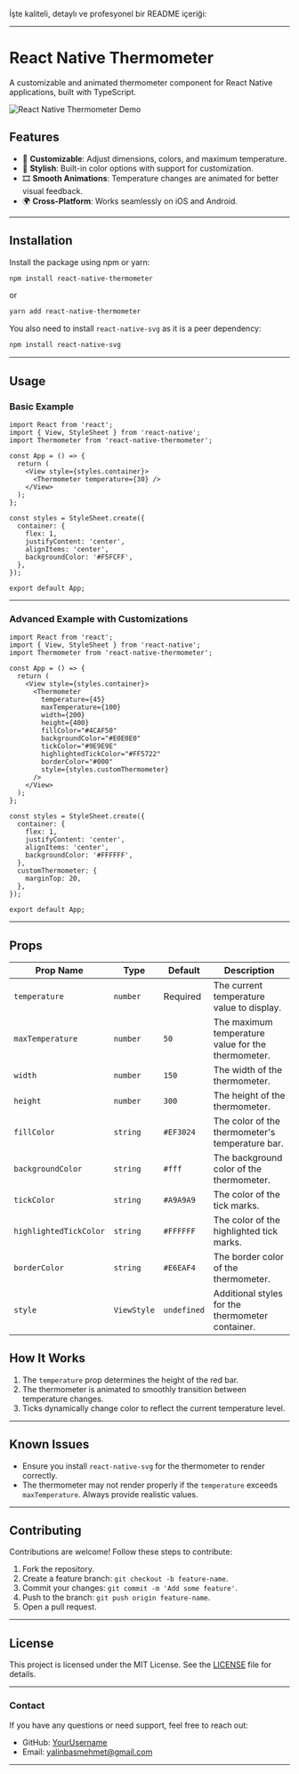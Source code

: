İşte kaliteli, detaylı ve profesyonel bir README içeriği:

---

# **React Native Thermometer**

A customizable and animated thermometer component for React Native applications, built with TypeScript.

![React Native Thermometer Demo](./src/image/thermometer.png) <!-- Add a demo image or gif link here -->

## **Features**
- 📏 **Customizable**: Adjust dimensions, colors, and maximum temperature.
- 🎨 **Stylish**: Built-in color options with support for customization.
- 🎞️ **Smooth Animations**: Temperature changes are animated for better visual feedback.
- 🌍 **Cross-Platform**: Works seamlessly on iOS and Android.

---

## **Installation**
Install the package using npm or yarn:

```bash
npm install react-native-thermometer
```

or

```bash
yarn add react-native-thermometer
```

You also need to install `react-native-svg` as it is a peer dependency:

```bash
npm install react-native-svg
```

---

## **Usage**

### **Basic Example**
```tsx
import React from 'react';
import { View, StyleSheet } from 'react-native';
import Thermometer from 'react-native-thermometer';

const App = () => {
  return (
    <View style={styles.container}>
      <Thermometer temperature={30} />
    </View>
  );
};

const styles = StyleSheet.create({
  container: {
    flex: 1,
    justifyContent: 'center',
    alignItems: 'center',
    backgroundColor: '#F5FCFF',
  },
});

export default App;
```

---

### **Advanced Example with Customizations**
```tsx
import React from 'react';
import { View, StyleSheet } from 'react-native';
import Thermometer from 'react-native-thermometer';

const App = () => {
  return (
    <View style={styles.container}>
      <Thermometer
        temperature={45}
        maxTemperature={100}
        width={200}
        height={400}
        fillColor="#4CAF50"
        backgroundColor="#E0E0E0"
        tickColor="#9E9E9E"
        highlightedTickColor="#FF5722"
        borderColor="#000"
        style={styles.customThermometer}
      />
    </View>
  );
};

const styles = StyleSheet.create({
  container: {
    flex: 1,
    justifyContent: 'center',
    alignItems: 'center',
    backgroundColor: '#FFFFFF',
  },
  customThermometer: {
    marginTop: 20,
  },
});

export default App;
```

---

## **Props**

| Prop Name             | Type                | Default       | Description                                           |
|-----------------------|---------------------|---------------|-------------------------------------------------------|
| `temperature`         | `number`           | Required      | The current temperature value to display.             |
| `maxTemperature`      | `number`           | `50`          | The maximum temperature value for the thermometer.    |
| `width`               | `number`           | `150`         | The width of the thermometer.                        |
| `height`              | `number`           | `300`         | The height of the thermometer.                       |
| `fillColor`           | `string`           | `#EF3024`     | The color of the thermometer's temperature bar.       |
| `backgroundColor`     | `string`           | `#fff`        | The background color of the thermometer.             |
| `tickColor`           | `string`           | `#A9A9A9`     | The color of the tick marks.                         |
| `highlightedTickColor`| `string`           | `#FFFFFF`     | The color of the highlighted tick marks.             |
| `borderColor`         | `string`           | `#E6EAF4`     | The border color of the thermometer.                 |
| `style`               | `ViewStyle`        | `undefined`   | Additional styles for the thermometer container.     |



## **How It Works**

1. The `temperature` prop determines the height of the red bar.
2. The thermometer is animated to smoothly transition between temperature changes.
3. Ticks dynamically change color to reflect the current temperature level.

---

## **Known Issues**
- Ensure you install `react-native-svg` for the thermometer to render correctly.
- The thermometer may not render properly if the `temperature` exceeds `maxTemperature`. Always provide realistic values.

---

## **Contributing**
Contributions are welcome! Follow these steps to contribute:
1. Fork the repository.
2. Create a feature branch: `git checkout -b feature-name`.
3. Commit your changes: `git commit -m 'Add some feature'`.
4. Push to the branch: `git push origin feature-name`.
5. Open a pull request.

---

## **License**
This project is licensed under the MIT License. See the [LICENSE](LICENSE) file for details.

---

### **Contact**
If you have any questions or need support, feel free to reach out:

- GitHub: [YourUsername](https://github.com/GruffDuck)
- Email: yalinbasmehmet@gmail.com

---
